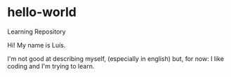 # hello-world
Learning Repository

Hi! My name is Luís.

I'm not good at describing myself, (especially in english) but, for now:
I like coding and I'm trying to learn.
